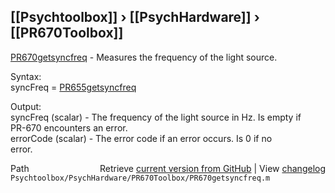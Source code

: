 ## [[Psychtoolbox]] &#8250; [[PsychHardware]] &#8250; [[PR670Toolbox]]

[PR670getsyncfreq](PR670getsyncfreq) - Measures the frequency of the light source.  
  
Syntax:  
syncFreq = [PR655getsyncfreq](PR655getsyncfreq)  
  
Output:  
syncFreq (scalar) - The frequency of the light source in Hz.  Is empty if  
    PR-670 encounters an error.  
errorCode (scalar) - The error code if an error occurs.  Is 0 if no  
    error.  




<div class="code_header" style="text-align:right;">
  <span style="float:left;">Path&nbsp;&nbsp;</span> <span class="counter">Retrieve <a href=
  "https://raw.github.com/Psychtoolbox-3/Psychtoolbox-3/beta/Psychtoolbox/PsychHardware/PR670Toolbox/PR670getsyncfreq.m">current version from GitHub</a> | View <a href=
  "https://github.com/Psychtoolbox-3/Psychtoolbox-3/commits/beta/Psychtoolbox/PsychHardware/PR670Toolbox/PR670getsyncfreq.m">changelog</a></span>
</div>
<div class="code">
  <code>Psychtoolbox/PsychHardware/PR670Toolbox/PR670getsyncfreq.m</code>
</div>

